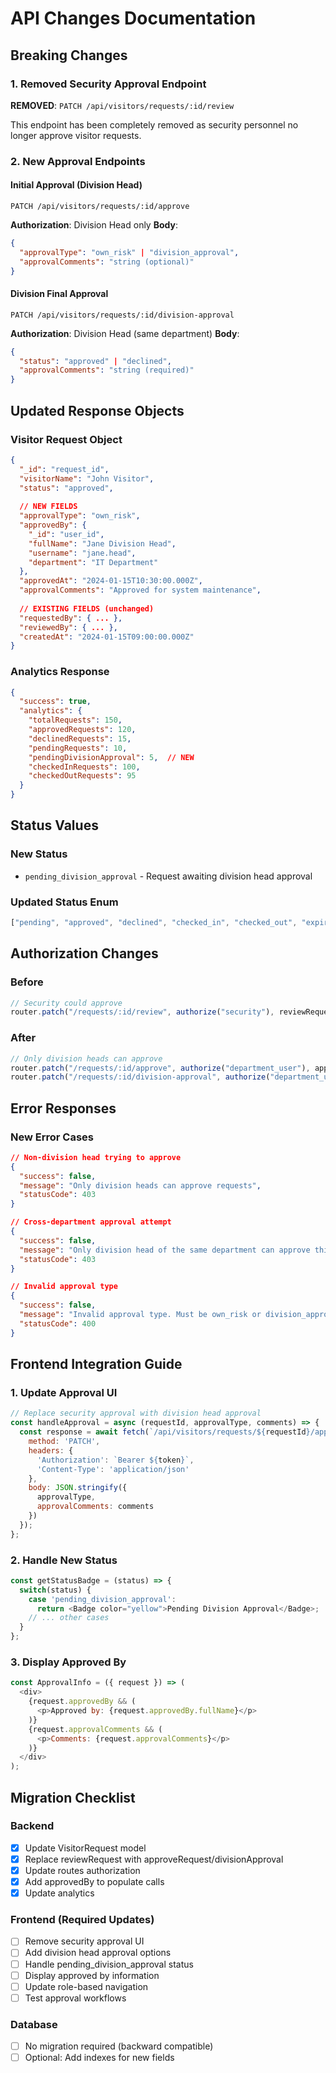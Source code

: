 # API Changes Documentation

## Breaking Changes

### 1. Removed Security Approval Endpoint
**REMOVED**: `PATCH /api/visitors/requests/:id/review`

This endpoint has been completely removed as security personnel no longer approve visitor requests.

### 2. New Approval Endpoints

#### Initial Approval (Division Head)
```http
PATCH /api/visitors/requests/:id/approve
```
**Authorization**: Division Head only
**Body**:
```json
{
  "approvalType": "own_risk" | "division_approval",
  "approvalComments": "string (optional)"
}
```

#### Division Final Approval
```http
PATCH /api/visitors/requests/:id/division-approval
```
**Authorization**: Division Head (same department)
**Body**:
```json
{
  "status": "approved" | "declined",
  "approvalComments": "string (required)"
}
```

## Updated Response Objects

### Visitor Request Object
```json
{
  "_id": "request_id",
  "visitorName": "John Visitor",
  "status": "approved",
  
  // NEW FIELDS
  "approvalType": "own_risk",
  "approvedBy": {
    "_id": "user_id",
    "fullName": "Jane Division Head",
    "username": "jane.head",
    "department": "IT Department"
  },
  "approvedAt": "2024-01-15T10:30:00.000Z",
  "approvalComments": "Approved for system maintenance",
  
  // EXISTING FIELDS (unchanged)
  "requestedBy": { ... },
  "reviewedBy": { ... },
  "createdAt": "2024-01-15T09:00:00.000Z"
}
```

### Analytics Response
```json
{
  "success": true,
  "analytics": {
    "totalRequests": 150,
    "approvedRequests": 120,
    "declinedRequests": 15,
    "pendingRequests": 10,
    "pendingDivisionApproval": 5,  // NEW
    "checkedInRequests": 100,
    "checkedOutRequests": 95
  }
}
```

## Status Values

### New Status
- `pending_division_approval` - Request awaiting division head approval

### Updated Status Enum
```javascript
["pending", "approved", "declined", "checked_in", "checked_out", "expired", "pending_division_approval"]
```

## Authorization Changes

### Before
```javascript
// Security could approve
router.patch("/requests/:id/review", authorize("security"), reviewRequest)
```

### After
```javascript
// Only division heads can approve
router.patch("/requests/:id/approve", authorize("department_user"), approveRequest)
router.patch("/requests/:id/division-approval", authorize("department_user"), divisionApproval)
```

## Error Responses

### New Error Cases
```json
// Non-division head trying to approve
{
  "success": false,
  "message": "Only division heads can approve requests",
  "statusCode": 403
}

// Cross-department approval attempt
{
  "success": false,
  "message": "Only division head of the same department can approve this request",
  "statusCode": 403
}

// Invalid approval type
{
  "success": false,
  "message": "Invalid approval type. Must be own_risk or division_approval.",
  "statusCode": 400
}
```

## Frontend Integration Guide

### 1. Update Approval UI
```javascript
// Replace security approval with division head approval
const handleApproval = async (requestId, approvalType, comments) => {
  const response = await fetch(`/api/visitors/requests/${requestId}/approve`, {
    method: 'PATCH',
    headers: {
      'Authorization': `Bearer ${token}`,
      'Content-Type': 'application/json'
    },
    body: JSON.stringify({
      approvalType,
      approvalComments: comments
    })
  });
};
```

### 2. Handle New Status
```javascript
const getStatusBadge = (status) => {
  switch(status) {
    case 'pending_division_approval':
      return <Badge color="yellow">Pending Division Approval</Badge>;
    // ... other cases
  }
};
```

### 3. Display Approved By
```javascript
const ApprovalInfo = ({ request }) => (
  <div>
    {request.approvedBy && (
      <p>Approved by: {request.approvedBy.fullName}</p>
    )}
    {request.approvalComments && (
      <p>Comments: {request.approvalComments}</p>
    )}
  </div>
);
```

## Migration Checklist

### Backend
- [x] Update VisitorRequest model
- [x] Replace reviewRequest with approveRequest/divisionApproval
- [x] Update routes authorization
- [x] Add approvedBy to populate calls
- [x] Update analytics

### Frontend (Required Updates)
- [ ] Remove security approval UI
- [ ] Add division head approval options
- [ ] Handle pending_division_approval status
- [ ] Display approved by information
- [ ] Update role-based navigation
- [ ] Test approval workflows

### Database
- [ ] No migration required (backward compatible)
- [ ] Optional: Add indexes for new fields
